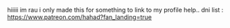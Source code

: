 hiiiii im rau
i only made this for something to link to my profile help.. 
dni list : https://www.patreon.com/hahad?fan_landing=true 

